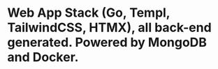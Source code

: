 # Web App Stack (Go, Templ, TailwindCSS, HTMX), all back-end generated. Powered by MongoDB and Docker.